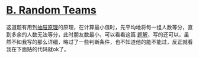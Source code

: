 # [B. Random Teams](https://codeforces.com/problemset/problem/478/B)

这道题有用到[抽屉原理](../库函数%20&%20扩展知识/抽屉原理.md)的原理，在计算最小值时，先平均地将每一组人数等分，直到多余的人数无法等分，此时朋友数最小，可以看看这篇
[题解](https://www.luogu.com.cn/article/tdq4ojwj)，写的还可以，虽然不如我写的那么详细，略过了一些判断条件，也不知道他的能不能过，反正就看我在下面贴的代码就ok了。

